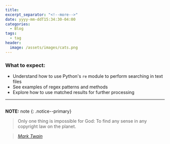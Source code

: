 ```yaml
---
title: 
excerpt_separator: "<!--more-->"
date: yyyy-mm-ddT15:34:30-04:00
categories:
  - Blog
tags:
  - tag
header:
  image: /assets/images/cats.png
---
```

### What to expect:
- Understand how to use Python's `re` module to perform searching in text files
- See examples of regex patterns and methods
- Explore how to use matched results for further processing
---

```python
```

**NOTE:** note
{: .notice--primary}

> Only one thing is impossible for God: To find any sense in any copyright law on the planet.
  
> <cite><a href="http://www.brainyquote.com/quotes/quotes/m/marktwain163473.html">Mark Twain</a></cite>
